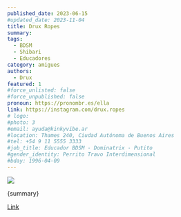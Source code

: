 ```yaml
---
published_date: 2023-06-15
#updated_date: 2023-11-04
title: Drux Ropes
summary: 
tags:
  - BDSM
  - Shibari
  - Educadores
category: amigues
authors:
  - Drux
featured: 1
#force_unlisted: false
#force_unpublished: false
pronoun: https://pronombr.es/ella
link: https://instagram.com/drux.ropes
# logo:
#photo: 3
#email: ayuda@kinkyvibe.ar
#location: Thames 240, Ciudad Autónoma de Buenos Aires
#tel: +54 9 11 5555 3333
#job_title: Educador BDSM - Dominatrix - Putito
#gender_identity: Perrito Travo Interdimensional
#bday: 1996-04-09
---
```


<script>
    import foto from '$lib/posts/media/drux/1.jpg';
</script>

![ ]({foto})

{summary}

[Link]({link})